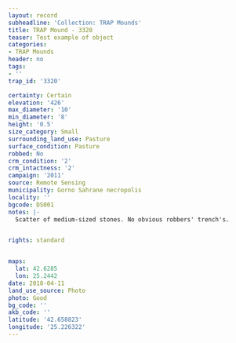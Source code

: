 ```yaml
---
layout: record
subheadline: 'Collection: TRAP Mounds'
title: TRAP Mound - 3320
teaser: Test example of object
categories:
- TRAP Mounds
header: no
tags:
- ''
trap_id: '3320'

certainty: Certain
elevation: '426'
max_diameter: '10'
min_diameter: '8'
height: '0.5'
size_category: Small
surrounding_land_use: Pasture
surface_condition: Pasture
robbed: No
crm_condition: '2'
crm_intactness: '2'
campaign: '2011'
source: Remote Sensing
municipality: Gorno Sahrane necropolis
locality: ''
bgcode: DS001
notes: |-
  Scatter of medium-sized stones. No obvious robbers' trench's.


rights: standard


maps:
  lat: 42.6285
  lon: 25.2442
date: 2018-04-11
land_use_source: Photo
photo: Good
bg_code: ''
akb_code: ''
latitude: '42.658823'
longitude: '25.226322'
---
```

